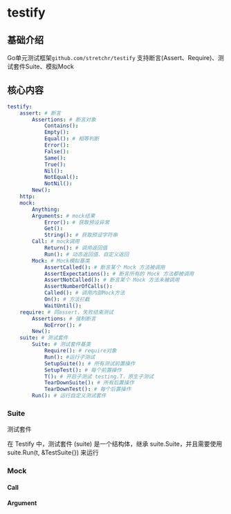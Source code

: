 # testify

## 基础介绍

Go单元测试框架`github.com/stretchr/testify`
支持断言(Assert、Require)、测试套件Suite、模拟Mock


## 核心内容
```yaml
testify:
    assert: # 断言
        Assertions: # 断言对象
            Contains():
            Empty():
            Equal(): # 相等判断
            Error():
            False():
            Same():
            True():
            Nil():
            NotEqual():
            NotNil():
        New():
    http:
    mock:
        Anything:
        Arguments: # mock结果
            Error(): # 获取预设异常
            Get():
            String(): # 获取预设字符串
        Call: # mock调用
            Return(): # 调用返回值
            Run(): # 动态返回值、自定义返回
        Mock: # Mock模拟基类
            AssertCalled(): # 断言某个 Mock 方法被调用
            AssertExpectations(): # 断言所有的 Mock 方法都被调用
            AssertNotCalled(): # 断言某个 Mock 方法未被调用
            AssertNumberOfCalls():
            Called(): # 调用内部Mock方法
            On(): # 方法拦截
            WaitUntil():
    require: # 同assert、失败结束测试
        Assertions: # 强制断言
            NoError(): # 
        New():
    suite: # 测试套件
        Suite: # 测试套件基类
            Require(): # require对象
            Run(): #运行子测试
            SetupSuite(): # 所有测试前置操作
            SetupTest(): # 每个前置操作
            T(): # 开启子测试 testing.T，原生子测试
            TearDownSuite(): # 所有后置操作
            TearDownTest(): # 每个后置操作
        Run(): # 运行自定义测试套件
```

### Suite

测试套件

在 Testify 中，测试套件 (suite) 是一个结构体，继承 suite.Suite，并且需要使用 suite.Run(t, &TestSuite{}) 来运行



### Mock



#### Call



#### Argument